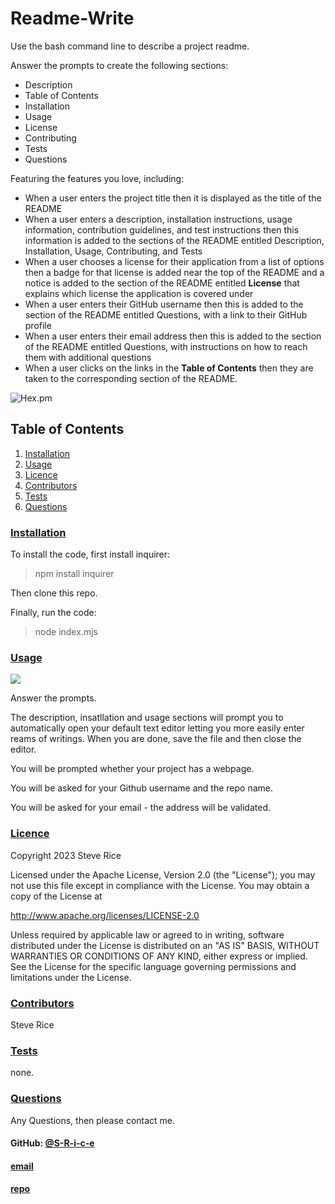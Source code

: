 
# Readme-Write

Use the bash command line to describe a project readme.

Answer the prompts to create the following sections:

* Description 
* Table of Contents 
* Installation 
* Usage 
 * License 
 * Contributing 
 * Tests 
 * Questions

Featuring the features you love, including:

* When a user enters the project title then it is displayed as the title of the README
* When a user enters a description, installation instructions, usage information, contribution guidelines, and test instructions then this information is added to the sections of the README entitled Description, Installation, Usage, Contributing, and Tests
* When a user chooses a license for their application from a list of options then a badge for that license is added near the top of the README and a notice is added to the section of the README entitled **License** that explains which license the application is covered under
 * When a user enters their GitHub username then this is added to the section of the README entitled Questions, with a link to their GitHub profile
* When a user enters their email address then this is added to the section of the README entitled Questions, with instructions on how to reach them with additional questions
 * When a user clicks on the links in the **Table of Contents** then they are taken to the corresponding section of the README.



![Hex.pm](https://img.shields.io/hexpm/l/apa?style=for-the-badge)

## Table of Contents

1. [Installation](#installation)
2. [Usage](#usage)
3. [Licence](#licence)
4. [Contributors](#contributors)
5. [Tests](#tests)
6. [Questions](#questions)

### [Installation](#installation)

To install the code, first install inquirer:
>npm install inquirer

Then clone this repo.

Finally, run the code:
>node index.mjs



### [Usage](#usage)

![](assets/readme-writer-use.gif)

Answer the prompts.

The description, insatllation and usage sections will prompt you to automatically open your default text editor letting you more easily enter reams of writings. When you are done, save the file and then close the editor.

You will be prompted whether your project has a webpage.

You will be asked for your Github username and the repo name.

You will be asked for your email - the address will be validated.


### [Licence](#licence)

Copyright 2023 Steve Rice

Licensed under the Apache License, Version 2.0 (the "License");
you may not use this file except in compliance with the License.
You may obtain a copy of the License at
            
http://www.apache.org/licenses/LICENSE-2.0
            
Unless required by applicable law or agreed to in writing, software
distributed under the License is distributed on an "AS IS" BASIS,
WITHOUT WARRANTIES OR CONDITIONS OF ANY KIND, either express or implied.
See the License for the specific language governing permissions and
limitations under the License.

### [Contributors](#contributors)

Steve Rice

### [Tests](#tests)

none.

### [Questions](#questions)

Any Questions, then please contact me.
#### GitHub: [@S-R-i-c-e](https://api.github.com/users/S-R-i-c-e)
#### [email](goatwipe@gmail.com)
#### [repo](https://github.com/S-R-i-c-e/readme-write)

